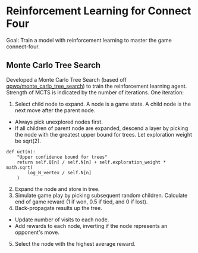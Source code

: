 # Reinforcement Learning for Connect Four

Goal: Train a model with reinforcement learning to master the game connect-four.

## Monte Carlo Tree Search
Developed a Monte Carlo Tree Search (based off [qpwo/monte_carlo_tree_search](https://gist.github.com/qpwo/c538c6f73727e254fdc7fab81024f6e1)) to train the reinforcement learning agent.
Strength of MCTS is indicated by the number of iterations.
One iteration:
1. Select child node to expand. A node is a game state. A child node is the next move after the parent node.
- Always pick unexplored nodes first.
- If all children of parent node are expanded, descend a layer by picking the node with the greatest upper bound for trees. Let exploration weight be sqrt(2).

```
def uct(n):
    "Upper confidence bound for trees"
    return self.Q[n] / self.N[n] + self.exploration_weight * math.sqrt(
        log_N_vertex / self.N[n]
    )
```

2. Expand the node and store in tree.
3. Simulate game play by picking subsequent random children. Calculate end of game reward (1 if won, 0.5 if tied, and 0 if lost).
4. Back-propagate results up the tree. 
- Update number of visits to each node.
- Add rewards to each node, inverting if the node represents an opponent's move.
5. Select the node with the highest average reward.
